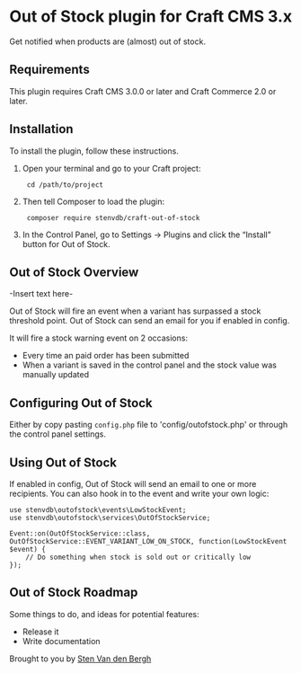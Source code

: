 # Out of Stock plugin for Craft CMS 3.x

Get notified when products are (almost) out of stock.

## Requirements

This plugin requires Craft CMS 3.0.0 or later and Craft Commerce 2.0 or later.

## Installation

To install the plugin, follow these instructions.

1. Open your terminal and go to your Craft project:

        cd /path/to/project

2. Then tell Composer to load the plugin:

        composer require stenvdb/craft-out-of-stock

3. In the Control Panel, go to Settings → Plugins and click the “Install” button for Out of Stock.

## Out of Stock Overview

-Insert text here-

Out of Stock will fire an event when a variant has surpassed a stock threshold point. Out of Stock can send an email for you if enabled in config.

It will fire a stock warning event on 2 occasions:
* Every time an paid order has been submitted
* When a variant is saved in the control panel and the stock value was manually updated

## Configuring Out of Stock

Either by copy pasting `config.php` file to 'config/outofstock.php' or through the control panel settings.

## Using Out of Stock

If enabled in config, Out of Stock will send an email to one or more recipients. You can also hook in to the event and write your own logic:

```
use stenvdb\outofstock\events\LowStockEvent;
use stenvdb\outofstock\services\OutOfStockService;

Event::on(OutOfStockService::class, OutOfStockService::EVENT_VARIANT_LOW_ON_STOCK, function(LowStockEvent $event) {
    // Do something when stock is sold out or critically low
});
```

## Out of Stock Roadmap

Some things to do, and ideas for potential features:

* Release it
* Write documentation

Brought to you by [Sten Van den Bergh](https://stenvdb.be)
